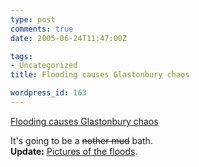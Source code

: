 ```yaml
---
type: post
comments: true
date: 2005-06-24T11:47:00Z

tags:
- Uncategorized
title: Flooding causes Glastonbury chaos

wordpress_id: 163
---
```


[Flooding causes Glastonbury chaos](http://news.bbc.co.uk/1/hi/entertainment/music/4618015.stm)  

It's going to be a <del>nother mud</del> bath.   
**Update:** [Pictures of the floods](http://news.bbc.co.uk/1/shared/spl/hi/pop_ups/05/entertainment_taking_a_swim_at_glastonbury/html/2.stm). 

